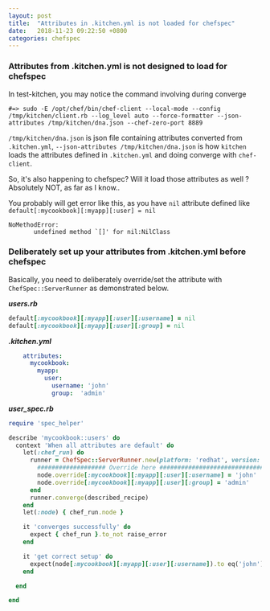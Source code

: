 ```yaml
---
layout: post
title:  "Attributes in .kitchen.yml is not loaded for chefspec"
date:   2018-11-23 09:22:50 +0800
categories: chefspec 
---
```


### Attributes from .kitchen.yml is not designed to load for chefspec 

In test-kitchen, you may notice the command involving during converge

```console
#=> sudo -E /opt/chef/bin/chef-client --local-mode --config /tmp/kitchen/client.rb --log_level auto --force-formatter --json-attributes /tmp/kitchen/dna.json --chef-zero-port 8889 
```

`/tmp/kitchen/dna.json` is json file containing attributes converted from `.kitchen.yml`, `--json-attributes /tmp/kitchen/dna.json` is how `kitchen` loads the attributes defined in `.kitchen.yml` and doing converge with `chef-client`.

So, it's also happening to chefspec? Will it load those attributes as well ? Absolutely NOT, as far as I know..

You probably will get error like this, as you have `nil` attribute defined like `default[:mycookbook][:myapp][:user] = nil `

```console
NoMethodError:
       undefined method `[]' for nil:NilClass
```

### Deliberately set up your attributes from .kitchen.yml before chefspec

Basically, you need to deliberately override/set the attribute with `ChefSpec::ServerRunner` as demonstrated below.

***users.rb***
```ruby
default[:mycookbook][:myapp][:user][:username] = nil 
default[:mycookbook][:myapp][:user][:group] = nil
```

***.kitchen.yml***
```yaml
    attributes:
      mycookbook:
        myapp:
          user:
            username: 'john'
            group:  'admin'
```

***user_spec.rb***
```ruby
require 'spec_helper'

describe 'mycookbook::users' do
  context 'When all attributes are default' do
    let(:chef_run) do
      runner = ChefSpec::ServerRunner.new(platform: 'redhat', version: '7.4') do |node, server|
      	################### Override here ################################
        node.override[:mycookbook][:myapp][:user][:username] = 'john'
        node.override[:mycookbook][:myapp][:user][:group] = 'admin'
      end
      runner.converge(described_recipe)
    end
    let(:node) { chef_run.node }

    it 'converges successfully' do
      expect { chef_run }.to_not raise_error
    end

    it 'get correct setup' do
      expect(node[:mycookbook][:myapp][:user][:username]).to eq('john')
    end

  end

end
```
